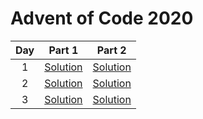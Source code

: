 # Advent of Code 2020

|  Day  | Part 1 | Part 2 |
|:-----:|:------:|:------:|
| 1  | [Solution](https://github.com/alexcg1986/AoC2020/blob/master/day%201/Solution1.java) | [Solution](https://github.com/alexcg1986/AoC2020/blob/master/day%201/Solution2.java) |
| 2  | [Solution](https://github.com/alexcg1986/AoC2020/blob/master/day%202/Solution1.java) | [Solution](https://github.com/alexcg1986/AoC2020/blob/master/day%202/Solution2.java) |
| 3  | [Solution](https://github.com/alexcg1986/AoC2020/blob/master/day%203/Solution1.java) | [Solution](https://github.com/alexcg1986/AoC2020/blob/master/day%203/Solution2.java)|
